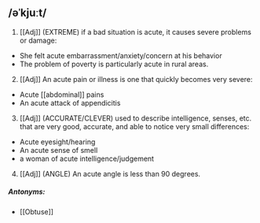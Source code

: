 ## /əˈkjuːt/ 
1. [[Adj]]
(EXTREME)
if a bad situation is acute, it causes severe problems or damage:

- She felt acute embarrassment/anxiety/concern at his behavior
- The problem of poverty is particularly acute in rural areas.

2. [[Adj]]
An acute pain or illness is one that quickly becomes very severe:

- Acute [[abdominal]] pains
- An acute attack of appendicitis

3. [[Adj]]
(ACCURATE/CLEVER)
used to describe intelligence, senses, etc. that are very good, accurate, and able to notice very small differences:

- Acute eyesight/hearing
- An acute sense of smell
- a woman of acute intelligence/judgement

4. [[Adj]]
(ANGLE)
An acute angle is less than 90 degrees.

##### Antonyms:
- [[Obtuse]]

